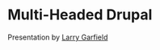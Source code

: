 Multi-Headed Drupal
===================

Presentation by [Larry Garfield](http://www.garfieldtech.com)
